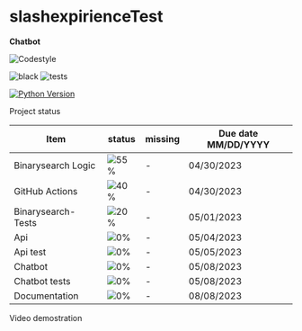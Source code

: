 # slashexpirienceTest

**Chatbot**

![Codestyle](https://img.shields.io/badge/code%20style-black-000000.svg)

![black](https://github.com/selobu/slashexpirienceTest/actions/workflows/black.yml/badge.svg)
![tests](https://github.com/selobu/slashexpirienceTest/actions/workflows/test.yml/badge.svg)

[![Python Version](https://img.shields.io/badge/python-3.8%20%7C%203.9%20%7C%203.10%20%7C%203.11-blue)](https://www.python.org/downloads/release/python-390/)


Project status

Item   | status | missing | Due date MM/DD/YYYY
----|-----|------|----
Binarysearch Logic|  ![55%](https://progress-bar.dev/55) | - | 04/30/2023
GitHub Actions |  ![40%](https://progress-bar.dev/40) | - | 04/30/2023
Binarysearch- Tests |  ![20%](https://progress-bar.dev/20) | - | 05/01/2023
Api | ![0%](https://progress-bar.dev/0) | - | 05/04/2023
Api test | ![0%](https://progress-bar.dev/0) | - | 05/05/2023
Chatbot | ![0%](https://progress-bar.dev/0) | - | 05/08/2023
Chatbot tests | ![0%](https://progress-bar.dev/0) | - | 05/08/2023
Documentation | ![0%](https://progress-bar.dev/0) | - | 08/08/2023

Video demostration
<!--
[![image](http://img.youtube.com/vi/ZRjcCYzADug/0.jpg)](https://youtu.be/ZRjcCYzADug)
-->

